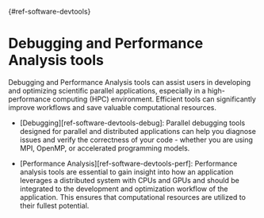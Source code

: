 [](){#ref-software-devtools}
# Debugging and Performance Analysis tools

Debugging and Performance Analysis tools can assist users in developing and
optimizing scientific parallel applications, especially in a high-performance
computing (HPC) environment. Efficient tools can significantly improve
workflows and save valuable computational resources.

* [Debugging][ref-software-devtools-debug]:
Parallel debugging tools designed for parallel and distributed applications can
help you diagnose issues and verify the correctness of your code - whether you
are using MPI, OpenMP, or accelerated programming models.

* [Performance Analysis][ref-software-devtools-perf]:
Performance analysis tools are essential to gain insight into how an
application leverages a distributed system with CPUs and GPUs and should be
integrated to the development and optimization workflow of the application.
This ensures that computational resources are utilized to their fullest
potential.
